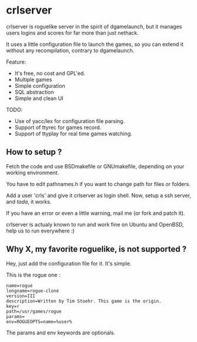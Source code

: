crlserver
=========

crlserver is roguelike server in the spirit of dgamelaunch, but it
manages users logins and scores for far more than just nethack.

It uses a little configuration file to launch the games, so you can
extend it without any recompilation, contrary to dgamelaunch.

Feature:

 * It's free, no cost and GPL'ed.
 * Multiple games
 * Simple configuration
 * SQL abstraction
 * Simple and clean UI

TODO:

 * Use of yacc/lex for configuration file parsing.
 * Support of ttyrec for games record.
 * Support of ttyplay for real time games watching.

How to setup ?
--------------

Fetch the code and use BSDmakefile or GNUmakefile, depending on your
working environment.

You have to edit pathnames.h if you want to change path for files or folders.

Add a user 'crls' and give it crlserver as login shell.
Now, setup a ssh server, and *tada*, it works.

If you have an error or even a little warning, mail me (or fork and patch it).

crlserver is actualy known to run and work fine on Ubuntu and OpenBSD,
help us to run everywhere :)

Why X, my favorite roguelike, is not supported ?
------------------------------------------------

Hey, just add the configuration file for it.
It's simple.

This is the rogue one :

    name=rogue
    longname=rogue-clone
    version=III
    description=Written by Tim Stoehr. This game is the origin.
    key=r
    path=/usr/games/rogue
    params=
    env=ROGUEOPTS=name=%user%

The params and env keywords are optionals.